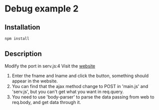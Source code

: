# Debug example 2

## Installation

```
npm install
```

## Description

Modify the port in serv.js:4
Visit the [website](http://[host]:[port])

1. Enter the fname and lname and click the button, something should
   appear in the website. 
2. You can find that the ajax method change to POST in 'main.js' and
   'serv.js', but you can't get what you want in req.query.
3. You need to use 'body-parser' to parse the data passing from web
   to req.body, and get data through it.
